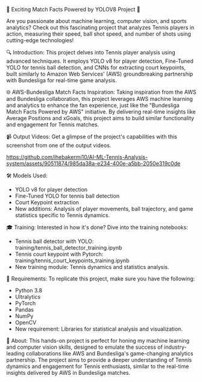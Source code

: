 
🎾 Exciting Match Facts  Powered by YOLOV8 Project 🎾

Are you passionate about machine learning, computer vision, and sports analytics? Check out this fascinating project that analyzes Tennis players in action, measuring their speed, ball shot speed, and number of shots using cutting-edge technologies!

🔍 Introduction:
This project delves into Tennis player analysis using advanced techniques. It employs YOLO v8 for player detection, Fine-Tuned YOLO for tennis ball detection, and CNNs for extracting court keypoints, built similarly to Amazon Web Services' (AWS) groundbreaking partnership with Bundesliga for real-time game analysis.

🌐 AWS-Bundesliga Match Facts Inspiration:
Taking inspiration from the AWS and Bundesliga collaboration, this project leverages AWS machine learning and analytics to enhance the fan experience, just like the "Bundesliga Match Facts Powered by AWS" initiative. By delivering real-time insights like Average Positions and xGoals, this project aims to build similar functionality and engagement for Tennis matches.

📹 Output Videos:
Get a glimpse of the project's capabilities with this screenshot from one of the output videos.


https://github.com/ihebakermi10/AI-ML-Tennis-Analysis-system/assets/90511874/985da38a-e234-400e-a5bb-2050e319c0de



🛠️ Models Used:
- YOLO v8 for player detection
- Fine-Tuned YOLO for tennis ball detection
- Court Keypoint extraction
- New additions: Analysis of player movements, ball trajectory, and game statistics specific to Tennis dynamics.

🎓 Training:
Interested in how it's done? Dive into the training notebooks:
- Tennis ball detector with YOLO: training/tennis_ball_detector_training.ipynb
- Tennis court keypoint with Pytorch: training/tennis_court_keypoints_training.ipynb
- New training module: Tennis dynamics and statistics analysis.

🔧 Requirements:
To replicate this project, make sure you have the following:
- Python 3.8
- Ultralytics
- PyTorch
- Pandas
- NumPy
- OpenCV
- New requirement: Libraries for statistical analysis and visualization.

🌟 About:
This hands-on project is perfect for honing my machine learning and computer vision skills, designed to emulate the success of industry-leading collaborations like AWS and Bundesliga's game-changing analytics partnership. The project aims to provide a deeper understanding of Tennis dynamics and engagement for Tennis enthusiasts, similar to the real-time insights delivered by AWS in Bundesliga matches.


